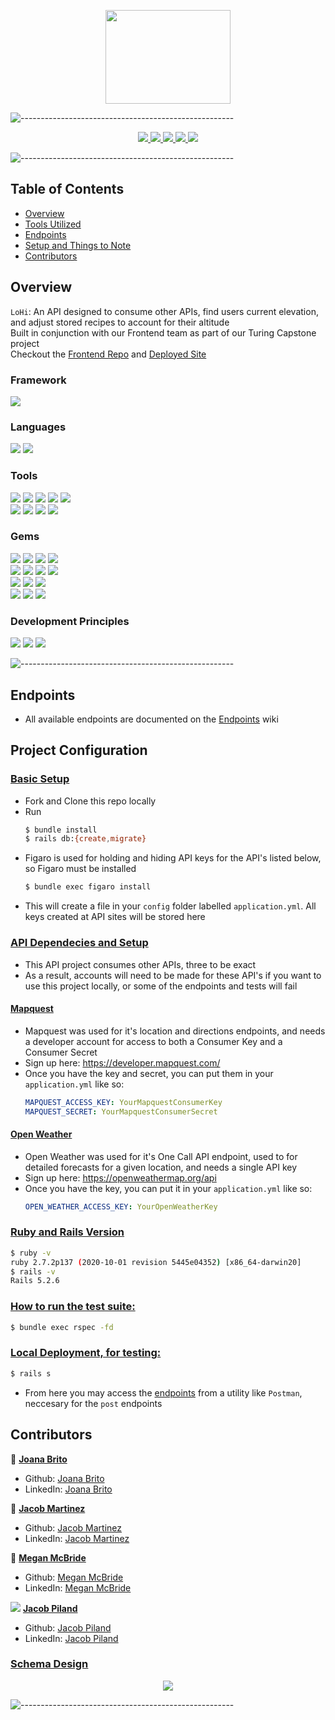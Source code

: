 <p align="center">
  <img src="https://user-images.githubusercontent.com/80134340/138572252-d3d1cba5-1a78-4461-a30f-390e866c7d86.png" width="200" height="150">
</p>

![-----------------------------------------------------](https://raw.githubusercontent.com/andreasbm/readme/master/assets/lines/rainbow.png)

<p align="center">
  <a href="https://github.com/LoHi-Turing/lohiBE/graphs/contributors">
    <img src="https://img.shields.io/github/contributors/LoHi-Turing/lohiBE.svg?style=flat">
  </a>
  <a href="https://github.com/LoHi-Turing/lohiBE/network/members">
    <img src="https://img.shields.io/github/forks/LoHi-Turing/lohiBE.svg?style=flat">
  </a>
  <a href="https://github.com/LoHi-Turing/lohiBE/stargazers">
    <img src="https://img.shields.io/github/stars/LoHi-Turing/lohiBE.svg?style=flat">
  </a>
  <a href="https://github.com/LoHi-Turing/lohiBE/issues">
    <img src="https://img.shields.io/github/issues/LoHi-Turing/lohiBE.svg?style=flat">
  </a>
  <a href="https://app.travis-ci.com/github/LoHi-Turing/lohiBE">
    <img src="https://app.travis-ci.com/LoHi-Turing/lohiBE.svg?branch=main">
  </a>
</p>

![-----------------------------------------------------](https://raw.githubusercontent.com/andreasbm/readme/master/assets/lines/rainbow.png)

## Table of Contents

- [Overview](#overview)
- [Tools Utilized](#framework)
- [Endpoints](#endpoints)
- [Setup and Things to Note](#project-configuration)
- [Contributors](#contributors)

## Overview

`LoHi`: An API designed to consume other APIs, find users current elevation, and adjust stored recipes to account for their altitude</br>
Built in conjunction with our Frontend team as part of our Turing Capstone project</br>
Checkout the [Frontend Repo](https://github.com/LoHi-Turing/lo-hi) and [Deployed Site](http://lohi.surge.sh/#/)

### Framework
<p>
  <img src="https://img.shields.io/badge/Ruby%20On%20Rails-b81818.svg?&style=flat&logo=rubyonrails&logoColor=white">
</p>

### Languages
<p>
  <img src="https://img.shields.io/badge/Ruby-CC0000.svg?&style=flaste&logo=ruby&logoColor=white" />
  <img src="https://img.shields.io/badge/ActiveRecord-CC0000.svg?&style=flaste&logo=rubyonrails&logoColor=white" />
</p>

### Tools
<p>
  <img src="https://img.shields.io/badge/Atom-66595C.svg?&style=flaste&logo=atom&logoColor=white" />
  <img src="https://img.shields.io/badge/Visual_Studio_Code-0078D4?style=flaste&logo=visual%20studio%20code&logoColor=white">
  <img src="https://img.shields.io/badge/Git-F05032.svg?&style=flaste&logo=git&logoColor=white" />
  <img src="https://img.shields.io/badge/GitHub-181717.svg?&style=flaste&logo=github&logoColor=white" />
  <img src="https://img.shields.io/badge/travis_CI-3EAAAF?style=flaste&logo=travisci&logoColor=white" />
  </br>
  <img src="https://img.shields.io/badge/PostgreSQL-4169E1.svg?&style=flaste&logo=postgresql&logoColor=white" />
  <img src="https://img.shields.io/badge/Heroku-430098.svg?&style=flaste&logo=heroku&logoColor=white" />
  <img src="https://img.shields.io/badge/Postman-FF6E4F.svg?&style=flaste&logo=postman&logoColor=white" />
  <img src="https://img.shields.io/badge/Amazon_AWS-FF9900?style=flaste&logo=amazonaws&logoColor=white" />
</p>

### Gems
<p>
  <img src="https://img.shields.io/badge/rspec--rails-b81818.svg?&style=flaste&logo=rubygems&logoColor=white" />
  <img src="https://img.shields.io/badge/pry-b81818.svg?&style=flaste&logo=rubygems&logoColor=white" />
  <img src="https://img.shields.io/badge/standard-b81818.svg?&style=flaste&logo=rubygems&logoColor=white" />
  <img src="https://img.shields.io/badge/simplecov-b81818.svg?&style=flaste&logo=rubygems&logoColor=white" />
  </br>
  <img src="https://img.shields.io/badge/capybara-b81818.svg?&style=flaste&logo=rubygems&logoColor=white" />
  <img src="https://img.shields.io/badge/bcrypt-b81818.svg?&style=flaste&logo=rubygems&logoColor=white" />
  <img src="https://img.shields.io/badge/figaro-b81818.svg?&style=flaste&logo=rubygems&logoColor=white" />
  <img src="https://img.shields.io/badge/faraday-b81818.svg?&style=flaste&logo=rubygems&logoColor=white" />
  </br>
  <img src="https://img.shields.io/badge/webmock-b81818.svg?&style=flaste&logo=rubygems&logoColor=white" />
  <img src="https://img.shields.io/badge/fast_jsonapi-b81818.svg?&style=flaste&logo=rubygems&logoColor=white" />
  <img src="https://img.shields.io/badge/factory_bot_rails-b81818.svg?&style=flaste&logo=rubygems&logoColor=white" />
  </br>
  <img src="https://img.shields.io/badge/shoulda--matchers-b81818.svg?&style=flaste&logo=rubygems&logoColor=white" />
  <img src="https://img.shields.io/badge/faker-b81818.svg?&style=flaste&logo=rubygems&logoColor=white" />
  <img src="https://img.shields.io/badge/vcr-b81818.svg?&style=flaste&logo=rubygems&logoColor=white" />
</p>

### Development Principles
<p>
  <img src="https://img.shields.io/badge/OOP-b81818.svg?&style=flaste&logo=OOP&logoColor=white" />
  <img src="https://img.shields.io/badge/TDD-b87818.svg?&style=flaste&logo=TDD&logoColor=white" />
  <img src="https://img.shields.io/badge/REST-33b818.svg?&style=flaste&logo=REST&logoColor=white" />
</p>


![-----------------------------------------------------](https://raw.githubusercontent.com/andreasbm/readme/master/assets/lines/rainbow.png)

<!-- MARKDOWN LINKS & IMAGES -->

[contributors-shield]: https://img.shields.io/github/contributors/LoHi-Turing/lohiBE.svg?style=flat
[contributors-url]: https://github.com/LoHi-Turing/lohiBE/graphs/contributors
[forks-shield]: https://img.shields.io/github/forks/LoHi-Turing/lohiBE.svg?style=flat
[forks-url]: https://github.com/LoHi-Turing/lohiBE/network/members
[stars-shield]: https://img.shields.io/github/stars/LoHi-Turing/lohiBE.svg?style=flat
[stars-url]: https://github.com/LoHi-Turing/lohiBE/stargazers
[issues-shield]: https://img.shields.io/github/issues/LoHi-Turing/lohiBE.svg?style=flat
[issues-url]: https://github.com/LoHi-Turing/lohiBE/issues
[travisci-shield]: https://app.travis-ci.com/LoHi-Turing/lohiBE.svg?branch=main
[travisci-url]: https://app.travis-ci.com/github/LoHi-Turing/lohiBE


## Endpoints

* All available endpoints are documented on the [Endpoints](https://github.com//LoHi-Turing/lohiBE/wiki/Endpoints) wiki

## Project Configuration

### <ins>Basic Setup

  * Fork and Clone this repo locally
  * Run
    ```bash
    $ bundle install
    $ rails db:{create,migrate}
    ```
  * Figaro is used for holding and hiding API keys for the API's listed below, so Figaro must be installed
    ```bash
    $ bundle exec figaro install
    ```
  * This will create a file in your `config` folder labelled `application.yml`. All keys created at API sites will be stored here

### <ins>API Dependecies and Setup

  * This API project consumes other APIs, three to be exact
  * As a result, accounts will need to be made for these API's if you want to use this project locally, or some of the endpoints and tests will fail

#### [Mapquest](https://www.mapquest.com/)

* Mapquest was used for it's location and directions endpoints, and needs a developer account for access to both a Consumer Key and a Consumer Secret
* Sign up here: https://developer.mapquest.com/
* Once you have the key and secret, you can put them in your `application.yml` like so:
  ```yml
  MAPQUEST_ACCESS_KEY: YourMapquestConsumerKey
  MAPQUEST_SECRET: YourMapquestConsumerSecret
  ```

#### [Open Weather](https://openweathermap.org/)

* Open Weather was used for it's One Call API endpoint, used to for detailed forecasts for a given location, and needs a single API key
* Sign up here: https://openweathermap.org/api
* Once you have the key, you can put it in your `application.yml` like so:
  ```yml
  OPEN_WEATHER_ACCESS_KEY: YourOpenWeatherKey
  ```

### <ins>Ruby and Rails Version

  ```bash
  $ ruby -v
  ruby 2.7.2p137 (2020-10-01 revision 5445e04352) [x86_64-darwin20]
  $ rails -v
  Rails 5.2.6
  ```

### <ins>How to run the test suite:

  ```bash
  $ bundle exec rspec -fd
  ```

### <ins>Local Deployment, for testing:

  ```bash
  $ rails s
  ```

  * From here you may access the [endpoints](https://github.com//LoHi-Turing/lohiBE/wiki/Endpoints) from a utility like `Postman`, neccesary for the `post` endpoints

## Contributors

👤  <ins>**Joana Brito**
- Github: [Joana Brito](https://github.com/joanafbrito)
- LinkedIn: [Joana Brito](https://www.linkedin.com/in/joana-f-brito/)

👤  <ins>**Jacob Martinez**
- Github: [Jacob Martinez](https://github.com/Jacobmar13)
- LinkedIn: [Jacob Martinez](https://www.linkedin.com/in/jacobadrianmartinez/)

👤  <ins>**Megan McBride**
- Github: [Megan McBride](https://github.com/Meggs625)
- LinkedIn: [Megan McBride](https://www.linkedin.com/in/megan-d-mcbride/)

<img src="https://avatars.githubusercontent.com/u/81197317?v=4"> <ins>**Jacob Piland**
- Github: [Jacob Piland](https://github.com/Jtpiland)
- LinkedIn: [Jacob Piland](https://www.linkedin.com/in/jacob-piland/)

### <ins>[Schema Design](https://dbdiagram.io)

<p align="center">
  <img src="https://user-images.githubusercontent.com/80134340/138570706-8421c6eb-8251-4aea-963f-06ba581ada3a.png"/>
</p>

![-----------------------------------------------------](https://raw.githubusercontent.com/andreasbm/readme/master/assets/lines/rainbow.png)

